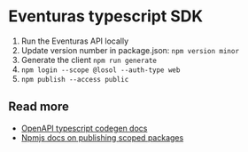 # Eventuras typescript SDK

1. Run the Eventuras API locally
1. Update version number in package.json: `npm version minor`
1. Generate the client `npm run generate`
1. `npm login --scope @losol --auth-type web`
1. `npm publish --access public`

## Read more

-   [OpenAPI typescript codegen docs](https://github.com/ferdikoomen/openapi-typescript-codegen/tree/master/docs)
-   [Npmjs docs on publishing scoped packages](https://docs.npmjs.com/creating-and-publishing-scoped-public-packages)
